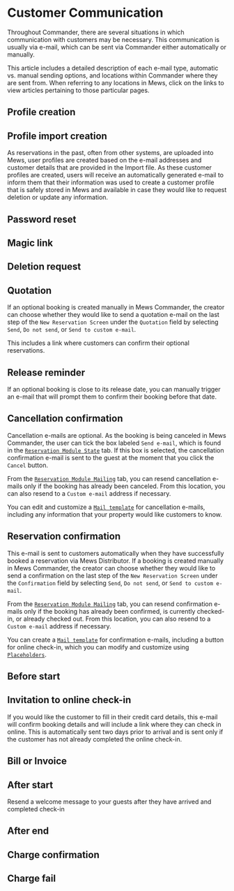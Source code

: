# Customer Communication

Throughout Commander, there are several situations in which communication with customers may be necessary. This communication is usually via e-mail, which can be sent via Commander either automatically or manually.

This article includes a detailed description of each e-mail type, automatic vs. manual sending options, and locations within Commander where they are sent from. When referring to any locations in Mews, click on the links to view articles pertaining to those particular pages.

## Profile creation

## Profile import creation

As reservations in the past, often from other systems, are uploaded into Mews, user profiles are created based on the e-mail addresses and customer details that are provided in the Import file. As these customer profiles are created, users will receive an automatically generated e-mail to inform them that their information was used to create a customer profile that is safely stored in Mews and available in case they would like to request deletion or update any information.

## Password reset

## Magic link

## Deletion request

## Quotation

If an optional booking is created manually in Mews Commander, the creator can choose whether they would like to send a quotation e-mail on the last step of the `New Reservation Screen` under the `Quotation` field by selecting `Send`, `Do not send`, or `Send to custom e-mail`.

This includes a link where customers can confirm their optional reservations.

## Release reminder

If an optional booking is close to its release date, you can manually trigger an e-mail that will prompt them to confirm their booking before that date.

## Cancellation confirmation

Cancellation e-mails are optional. As the booking is being canceled in Mews Commander, the user can tick the box labeled `Send e-mail`, which is found in the [`Reservation Module State`](https://github.com/mews-systems/commander-guide/tree/aba4aad5c9d2bc8ec74b2a6c202f25d981c8b45b/reservations/reservation-module/state.html) tab. If this box is selected, the cancellation confirmation e-mail is sent to the guest at the moment that you click the `Cancel` button.

From the [`Reservation Module Mailing`](https://github.com/mews-systems/commander-guide/tree/aba4aad5c9d2bc8ec74b2a6c202f25d981c8b45b/reservations/reservation-module/mailing.html) tab, you can resend cancellation e-mails only if the booking has already been canceled. From this location, you can also resend to a `Custom e-mail` address if necessary.

You can edit and customize a [`Mail template`](https://github.com/MewsSystems/gitbook-guide/tree/97ac8868e38c49e7021fb993fa6b388ff8e06c35/settings/sales-settings/services/stay-services/mail-templates/README.md) for cancellation e-mails, including any information that your property would like customers to know.

## Reservation confirmation

This e-mail is sent to customers automatically when they have successfully booked a reservation via Mews Distributor. If a booking is created manually in Mews Commander, the creator can choose whether they would like to send a confirmation on the last step of the `New Reservation Screen` under the `Confirmation` field by selecting `Send`, `Do not send`, or `Send to custom e-mail`.

From the [`Reservation Module Mailing`](https://github.com/mews-systems/commander-guide/tree/aba4aad5c9d2bc8ec74b2a6c202f25d981c8b45b/reservations/reservation-module/mailing.html) tab, you can resend confirmation e-mails only if the booking has already been confirmed, is currently checked-in, or already checked out. From this location, you can also resend to a `Custom e-mail` address if necessary.

You can create a [`Mail template`](https://github.com/MewsSystems/gitbook-guide/tree/97ac8868e38c49e7021fb993fa6b388ff8e06c35/settings/sales-settings/services/stay-services/mail-templates/README.md) for confirmation e-mails, including a button for online check-in, which you can modify and customize using [`Placeholders`](https://github.com/mews-systems/commander-guide/tree/aba4aad5c9d2bc8ec74b2a6c202f25d981c8b45b/settings/sales-settings/services/stay-settings/mail-templates/placeholders.html).

## Before start

## Invitation to online check-in

If you would like the customer to fill in their credit card details, this e-mail will confirm booking details and will include a link where they can check in online. This is automatically sent two days prior to arrival and is sent only if the customer has not already completed the online check-in.

## Bill or Invoice

## After start

Resend a welcome message to your guests after they have arrived and completed check-in

## After end

## Charge confirmation

## Charge fail

